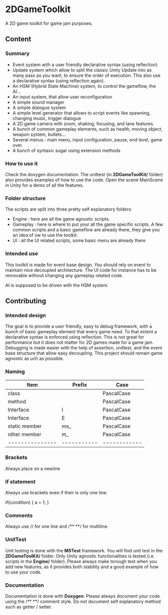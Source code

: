 # 2DGameToolkit

A 2D game toolkit for game jam purposes.

## Content

### Summary

* Event system with a user friendly declarative syntax (using reflection)
* Update system which allow to split the classic Unity Update into as many pass as you want, to ensure the order of execution. This also use a declarative syntax (using reflection again).
* An HSM (Hybrid State Machine) system, to control the gameflow, the AI...
* An input system, that allow user reconfiguration
* A simple sound manager
* A simple dialogue system
* A simple level generator that allows to script events like spawning, changing music, trigger dialogue
* A 2D game camera with zoom, shaking, focusing, and lane features.
* A bunch of common gameplay elements, such as health, moving object, weapon system, bullets...
* Several menus : main menu, input configuration, pause, end level, game over.
* A bunch of syntaxic sugar using extension methods

### How to use it

Check the doxygen documentation.
The unittest (in **2DGameToolKit/** folder) also provides examples of how to use the code.
Open the scene MainScene in Unity for a demo of all the features.

### Folder structure

The scripts are split into three pretty self explanatory folders:
* Engine : here are all the game agnostic scripts.
* Gameplay : here is where to put your all the game specific scripts. A few common scripts and a basic gameflow are already there, they give you an idea of ow to use the toolkit.
* UI : all the UI related scripts, some basic menu are already there

### Intended use

This toolkit is made for event base design. You should rely on event to maintain nice decoupled architecture. The UI code for instance has to be removable without changing any gameplay related code.

AI is supposed to be driven with the HSM system.

## Contributing 

### Intended design

The goal is to provide a user friendly, easy to debug framework, with a bunch of basic gameplay element that every game need.
To that extent a declarative syntax is enforced using reflection. This is not great for performance but it does not matter for 2D games made for a game jam. Debugging is made easier with the help of assertion, unittest, and the event base structure that allow easy decoupling.
This project should remain game agnostic as uch as possible.

### Naming

| Item    | Prefix  |   Case     |
|---------|---------|------------|
| class   |         | PascalCase |
| method  |         | PascalCase |
| Interface  |   I      | PascalCase |
| Interface  |   E      | PascalCase |
| static member  |   ms_      | PascalCase |
| other member  |   m_      | PascalCase |
|---------------|-----------|------------|

### Brackets

Always place on a newline

### if statement

Always use brackets even if their is only one line:

if(condition)
{
    a = 1;
}

### Comments

Always use // for one line and /** **/ for multiline.

### UnitTest

Unit testing is done with the **MSTest** framework.
You will find unit test in the **2DGameToolKit/** folder.
Only Unity agnostic functionalities is tested (i.e. scripts in the **Engine/** folder).
Please always make torough test when you add new features, as it provides both stability and a good example of how to use your code.

### Documentation

Documentation is done with **Doxygen**.
Please always document your code using the /** **/ comment style.
Do not document self explanatory method such as getter / setter.
